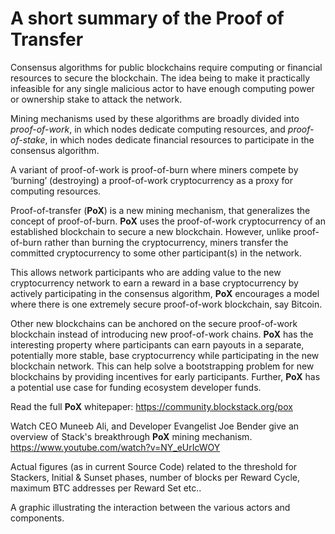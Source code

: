 
# A short summary of the Proof of Transfer

Consensus algorithms for public blockchains require computing or financial resources to secure the blockchain.  The idea being to make it practically infeasible for any single malicious actor to have enough computing power or ownership stake to attack the network. 

Mining mechanisms used by these algorithms are broadly divided into *proof-of-work*, in which nodes dedicate computing resources, and *proof-of-stake*, in which nodes dedicate financial resources to participate in the consensus algorithm. 

A variant of proof-of-work is proof-of-burn where miners compete by ‘burning’ (destroying) a proof-of-work cryptocurrency as a proxy for computing resources.

Proof-of-transfer (**PoX**) is a new mining mechanism, that generalizes the concept of proof-of-burn. **PoX** uses the proof-of-work cryptocurrency of an established blockchain to secure a new blockchain. However, unlike proof-of-burn rather than burning the cryptocurrency, miners transfer the committed cryptocurrency to some other participant(s) in the network. 

This allows network participants who are adding value to the new cryptocurrency network to earn a reward in a base cryptocurrency by actively participating in the consensus algorithm, **PoX** encourages a model where there is one extremely secure proof-of-work blockchain, say Bitcoin.

Other new blockchains can be anchored on the secure proof-of-work blockchain instead of introducing new proof-of-work chains. **PoX** has the interesting property where participants can earn payouts in a separate, potentially more stable, base cryptocurrency while participating in the new blockchain network. This can help solve a bootstrapping problem for new blockchains by providing incentives for early participants. Further, **PoX** has a potential use case for funding ecosystem developer funds. 

Read the full **PoX** whitepaper: 
https://community.blockstack.org/pox

Watch CEO Muneeb Ali, and Developer Evangelist Joe Bender give an overview of Stack's breakthrough **PoX** mining mechanism.\
https://www.youtube.com/watch?v=NY_eUrIcWOY

<Placeholder> Actual figures (as in current Source Code) related to the threshold for Stackers, Initial & Sunset phases, number of blocks per Reward Cycle, maximum BTC addresses per Reward Set etc..

<Placeholder> A graphic illustrating the interaction between the various actors and components.
